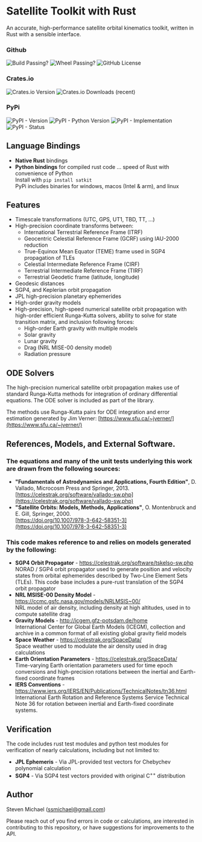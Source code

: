 # Satellite Toolkit with Rust

An accurate, high-performance satellite orbital kinematics toolkit, written in Rust with a sensible interface.
<br/>

### Github

![Build Passing?](https://github.com/ssmichael1/satkit/actions/workflows/build.yml/badge.svg)
![Wheel Passing?](https://github.com/ssmichael1/satkit/actions/workflows/wheels.yml/badge.svg)
![GitHub License](https://img.shields.io/github/license/ssmichael1/satkit)

### Crates.io

![Crates.io Version](https://img.shields.io/crates/v/satkit)
![Crates.io Downloads (recent)](https://img.shields.io/crates/dr/satkit)

### PyPi

![PyPI - Version](https://img.shields.io/pypi/v/satkit)
![PyPI - Python Version](https://img.shields.io/pypi/pyversions/satkit)
![PyPI - Implementation](https://img.shields.io/pypi/implementation/satkit)
![PyPI - Status](https://img.shields.io/pypi/status/satkit)

## Language Bindings

- **Native Rust** bindings
- **Python bindings** for compiled rust code ... speed of Rust with convenience of Python<br/>
  Install with `pip install satkit`<br/>
  PyPi includes binaries for windows, macos (Intel & arm), and linux

## Features

- Timescale transformations (UTC, GPS, UT1, TBD, TT, ...)
- High-precision coordinate transforms between:
  - International Terrestrial Reference Frame (ITRF)
  - Geocentric Celestial Reference Frame (GCRF) using IAU-2000 reduction
  - True-Equinox Mean Equator (TEME) frame used in SGP4 propagation of TLEs
  - Celestial Intermediate Reference Frame (CIRF)
  - Terrestrial Intermediate Reference Frame (TIRF)
  - Terrestrial Geodetic frame (latitude, longitude)
- Geodesic distances
- SGP4, and Keplerian orbit propagation
- JPL high-precision planetary ephemerides
- High-order gravity models
- High-precision, high-speed numerical satellite orbit propagation with high-order efficient Runga-Kutta solvers, ability to solve for state transition matrix, and inclusion following forces:
  - High-order Earth gravity with multiple models
  - Solar gravity
  - Lunar gravity
  - Drag (NRL MISE-00 density model)
  - Radiation pressure

## ODE Solvers

The high-precision numerical satellite orbit propagation makes use of standard Runga-Kutta methods for integration of ordinary differential equations. The ODE solver is included as part of the library.

The methods use Runga-Kutta pairs for ODE integration and error estimation generated by Jim Verner: [https://www.sfu.ca/~jverner/](https://www.sfu.ca/~jverner/)

## References, Models, and External Software.

### The equations and many of the unit tests underlying this work are drawn from the following sources:

- **"Fundamentals of Astrodynamics and Applications, Fourth Edition"**, D. Vallado, Microcosm Press and Springer, 2013.<br>
  [https://celestrak.org/software/vallado-sw.php](https://celestrak.org/software/vallado-sw.php)
- **"Satellite Orbits: Models, Methods, Applications"**, O. Montenbruck and E. Gill, Springer, 2000.<br>
  [https://doi.org/10.1007/978-3-642-58351-3](https://doi.org/10.1007/978-3-642-58351-3)

### This code makes reference to and relies on models generated by the following:

- **SGP4 Orbit Propagator** - https://celestrak.org/software/tskelso-sw.php<br/>
  NORAD / SGP4 orbit propagator used to generate position and velocity states from orbital ephemerides described by Two-Line Element Sets (TLEs). This code base includes a pure-rust translation of the SGP4 orbit propagator
- **NRL MSISE-00 Density Model** - https://ccmc.gsfc.nasa.gov/models/NRLMSIS~00/<br/>
  NRL model of air density, including density at high altitudes, used in to compute satellite drag
- **Gravity Models** - http://icgem.gfz-potsdam.de/home<br/>
  International Center for Global Earth Models (ICEGM), collection and archive in a common format of all existing global gravity field models
- **Space Weather** - https://celestrak.org/SpaceData/<br/>
  Space weather used to modulate the air density used in drag calculations
- **Earth Orientation Parameters** - https://celestrak.org/SpaceData/<br/>
  Time-varying Earth orientation parameters used for time epoch conversions and high-precision rotations between the inertial and Earth-fixed coordinate frames
- **IERS Conventions** - https://www.iers.org/IERS/EN/Publications/TechnicalNotes/tn36.html<br/>
  International Earth Rotation and Reference Systems Service Technical Note 36 for rotation between inertial and Earth-fixed coordinate systems.

## Verification

The code includes rust test modules and python test modules for verification of nearly calculations, including but not limited to:

- **JPL Ephemeris** - Via JPL-provided test vectors for Chebychev polynomial calculation
- **SGP4** - Via SGP4 test vectors provided with original C<sup>++</sup> distribution

## Author

Steven Michael (ssmichael@gmail.com)

Please reach out of you find errors in code or calculations, are interested in contributing to this repository, or have suggestions for improvements to the API.
